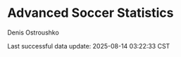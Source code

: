 # Advanced Soccer Statistics
Denis Ostroushko

<!-- gfm -->

Last successful data update: 2025-08-14 03:22:33 CST
